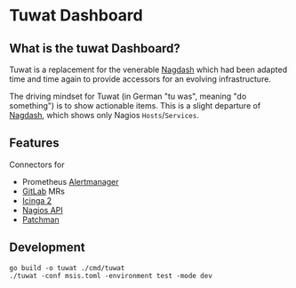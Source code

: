 # Tuwat Dashboard

## What is the tuwat Dashboard?

Tuwat is a replacement for the venerable [Nagdash] which had been adapted
time and time again to provide accessors for an evolving infrastructure.

The driving mindset for Tuwat (in German "tu was", meaning "do something")
is to show actionable items.  This is a  slight departure of [Nagdash],
which shows only Nagios `Hosts`/`Services`.

[Nagdash]: https://github.com/lozzd/Nagdash

## Features

Connectors for

* Prometheus [Alertmanager]
* [GitLab] MRs
* [Icinga 2]
* [Nagios API]
* [Patchman]

[Alertmanager]: https://prometheus.io/docs/alerting/latest/alertmanager/
[GitLab]: https://www.gitlab.com
[Icinga 2]: https://icinga.com
[Nagios API]: https://github.com/zorkian/nagios-api
[Patchman]: https://github.com/furlongm/patchman

## Development

```shell
go build -o tuwat ./cmd/tuwat
./tuwat -conf msis.toml -environment test -mode dev
```
